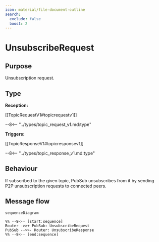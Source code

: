 ```yaml
---
icon: material/file-document-outline
search:
  exclude: false
  boost: 2
---
```


<div class="message" markdown>

# UnsubscribeRequest

## Purpose

<!-- --8<-- [start:purpose] -->
Unsubscription request.
<!-- --8<-- [end:purpose] -->

## Type

 <!-- --8<-- [start:type] -->
**Reception:**

[[TopicRequestV1#topicrequestv1]]

--8<-- "../types/topic_request_v1.md:type"

**Triggers:**

[[TopicResponseV1#topicresponsev1]]

--8<-- "../types/topic_response_v1.md:type"
<!-- --8<-- [end:type] -->

## Behaviour

<!-- --8<-- [start:behaviour] -->
If subscribed to the given topic, PubSub unsubscribes from it by sending P2P unsubscription requests to connected peers.
<!-- --8<-- [end:behaviour] -->

## Message flow

<!-- --8<-- [start:messages] -->
```mermaid
sequenceDiagram

%% --8<-- [start:sequence]
Router ->>+ PubSub: UnsubscribeRequest
PubSub -->>- Router: UnsubscribeResponse
%% --8<-- [end:sequence]
```
<!-- --8<-- [end:messages] -->

</div>
